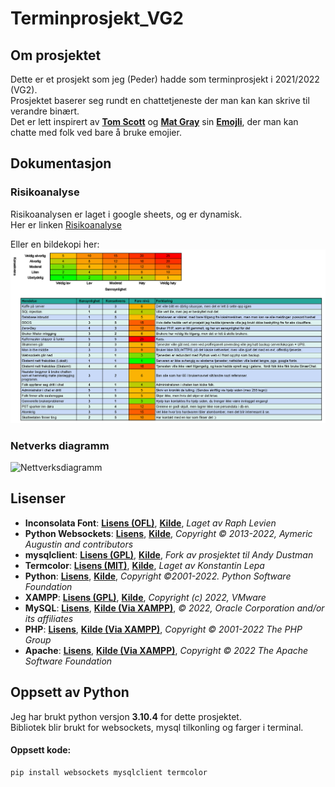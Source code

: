 # Terminprosjekt_VG2

## Om prosjektet

Dette er et prosjekt som jeg (Peder) hadde som terminprosjekt i 2021/2022 (VG2).  
Prosjektet baserer seg rundt en chattetjeneste der man kan kan skrive til verandre binært.  
Det er lett inspirert av [**Tom Scott**](https://www.tomscott.com/) og [**Mat Gray**](https://mattg.co.uk/) sin [**Emojli**](https://emoj.li/), der man kan chatte med folk ved bare å bruke emojier.

## Dokumentasjon

### Risikoanalyse

Risikoanalysen er laget i google sheets, og er dynamisk.  
Her er linken [Risikoanalyse](https://docs.google.com/spreadsheets/d/1IDiW37kQBKsodXJcPBkzMjU0js0VPPgknhiSeVK2tZc/edit?usp=sharing)  

Eller en bildekopi her:  
![Risikoanalyse](Dokumentasjon/risikoanalyse/Risikoanalyse_Terminprosjekt_transparrent.png)

### Netverks diagramm

![Nettverksdiagramm](Dokumentasjon/nettverksdiagramm/NetverksdiagrammBin%C3%A6rchat.svg)

## Lisenser

- **Inconsolata Font**: [**Lisens (OFL)**](https://scripts.sil.org/cms/scripts/page.php?site_id=nrsi&id=OFL), [**Kilde**](https://fonts.google.com/specimen/Inconsolata?query=inconsolata#about), *Laget av Raph Levien*
- **Python Websockets**: [**Lisens**](https://websockets.readthedocs.io/en/stable/project/license.html), [**Kilde**](https://websockets.readthedocs.io/en/stable/), *Copyright © 2013-2022, Aymeric Augustin and contributors*
- **mysqlclient**: [**Lisens (GPL)**](https://www.gnu.org/licenses/gpl-3.0.en.html), [**Kilde**](https://pypi.org/project/mysqlclient/), *Fork av prosjektet til Andy Dustman*
- **Termcolor**: [**Lisens (MIT)**](https://www.mit.edu/~amini/LICENSE.md), [**Kilde**](https://pypi.org/project/termcolor/), *Laget av Konstantin Lepa*
- **Python**: [**Lisens**](https://docs.python.org/3/license.html), [**Kilde**](https://www.python.org/downloads/), *Copyright ©2001-2022.  Python Software Foundation*
- **XAMPP**: [**Lisens (GPL)**](https://www.gnu.org/licenses/gpl-3.0.en.html), [**Kilde**](https://www.apachefriends.org/index.html), *Copyright (c) 2022, VMware*
- **MySQL**: [**Lisens**](https://www.mysql.com/about/legal/licensing/oem/), [**Kilde (Via XAMPP)**](https://www.apachefriends.org/index.html), *© 2022, Oracle Corporation and/or its affiliates*
- **PHP**: [**Lisens**](https://www.php.net/license/index.php), [**Kilde (Via XAMPP)**](https://www.apachefriends.org/index.html), *Copyright © 2001-2022 The PHP Group*
- **Apache**: [**Lisens**](https://www.apache.org/licenses/LICENSE-2.0), [**Kilde (Via XAMPP)**](https://www.apachefriends.org/index.html), *Copyright © 2022 The Apache Software Foundation*

## Oppsett av Python

Jeg har brukt python versjon **3.10.4** for dette prosjektet.  
Bibliotek blir brukt for websockets, mysql tilkonling og farger i terminal.  

#### Oppsett kode:
```ps1
pip install websockets mysqlclient termcolor
```
